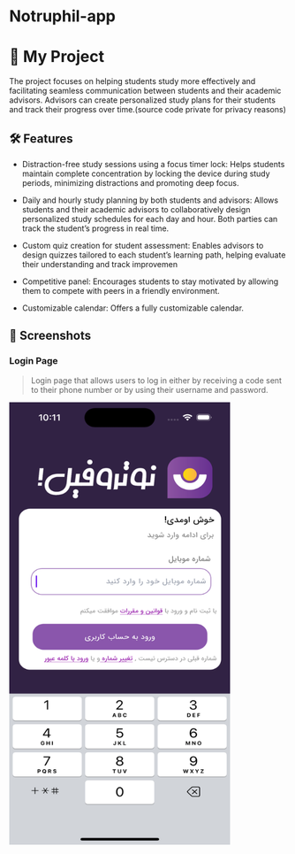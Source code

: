# Notruphil-app
# 🚀 My Project
The project focuses on helping students study more effectively and facilitating seamless communication between students and their academic advisors. Advisors can create personalized study plans for their students and track their progress over time.(source code private for privacy reasons)

## 🛠 Features

- Distraction-free study sessions using a focus timer lock:
Helps students maintain complete concentration by locking the device during study periods, minimizing distractions and promoting deep focus.

- Daily and hourly study planning by both students and advisors:
Allows students and their academic advisors to collaboratively design personalized study schedules for each day and hour. Both parties can track the student’s progress in real time.

- Custom quiz creation for student assessment:
Enables advisors to design quizzes tailored to each student’s learning path, helping evaluate their understanding and track improvemen
- Competitive panel:
Encourages students to stay motivated by allowing them to compete with peers in a friendly environment.
- Customizable calendar:
Offers a fully customizable calendar.

## 📸 Screenshots

### Login Page
> Login page that allows users to log in either by receiving a code sent to their phone number or by using their username and password.
<img src="asset/img/Login.png" width="400" height="800"/>








